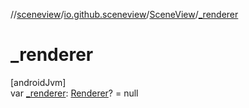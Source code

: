 //[sceneview](../../../index.md)/[io.github.sceneview](../index.md)/[SceneView](index.md)/[_renderer](_renderer.md)

# _renderer

[androidJvm]\
var [_renderer](_renderer.md): [Renderer](../../com.google.ar.sceneform.rendering/-renderer/index.md)? = null

